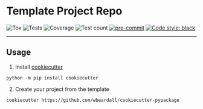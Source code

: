 # Template Project Repo

![Tox](https://github.com/{{cookiecutter.github_username}}/{{cookiecutter.project_name}}/actions/workflows/tox.yml/badge.svg) ![Tests](https://github.com/{{cookiecutter.github_username}}/{{cookiecutter.project_name}}/actions/workflows/build-test.yml/badge.svg) ![Coverage](./images/coverage_badge.svg) ![Test count](./images/test_badge.svg) [![pre-commit](https://img.shields.io/badge/pre--commit-enabled-brightgreen?logo=pre-commit)](https://github.com/pre-commit/pre-commit) [![Code style: black](https://img.shields.io/badge/code%20style-black-000000.svg)](https://github.com/psf/black)


---

## Usage

1. Install [cookiecutter](https://www.cookiecutter.io)

```
python -m pip install cookiecutter
```

2. Create your project from the template

``` 
cookiecutter https://github.com/wbeardall/cookiecutter-pypackage
```